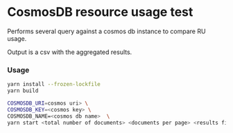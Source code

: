 # CosmosDB resource usage test
Performs several query against a cosmos db instance to compare RU usage.

Output is a csv with the aggregated results.

### Usage
```sh
yarn install --frozen-lockfile
yarn build

COSMOSDB_URI=cosmos uri> \ 
COSMOSDB_KEY=<cosmos key> \
COSMOSDB_NAME=<cosmos db name>  \
yarn start <total number of documents> <documents per page> <results file path>
```
